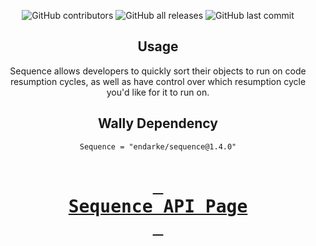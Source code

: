 <div align = center>

![GitHub contributors](https://img.shields.io/github/contributors/EnDarke/Sequence)
![GitHub all releases](https://img.shields.io/github/downloads/EnDarke/Sequence/total)
![GitHub last commit](https://img.shields.io/github/last-commit/EnDarke/Sequence)
## Usage
Sequence allows developers to quickly sort their objects to run on code resumption cycles, as well as have control over which resumption cycle you'd like for it to run on.

## Wally Dependency
`Sequence = "endarke/sequence@1.4.0"`

# [<kbd> <br>    Sequence API Page    <br> </kbd>][KBD]

</div>

<!---------------------------------------------------------------------------->
[KBD]: https://endarke.github.io/Sequence/
[Button Shield]: https://img.shields.io/badge/Shield_Buttons-37a779?style=for-the-badge
